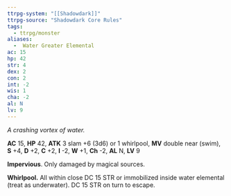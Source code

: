 ```yaml
---
ttrpg-system: "[[Shadowdark]]"
ttrpg-source: "Shadowdark Core Rules"
tags:
  - ttrpg/monster
aliases:
  -  Water Greater Elemental
ac: 15
hp: 42
str: 4
dex: 2
con: 2
int: -2
wis: 1
cha: -2
al: N
lv: 9
---
```


_A crashing vortex of water._

**AC** 15, **HP** 42, **ATK** 3 slam +6 (3d6) or 1 whirlpool, **MV** double near (swim), **S** +4, **D** +2, **C** +2, **I** -2, **W** +1, **Ch** -2, **AL** N, **LV** 9

**Impervious**. Only damaged by magical sources. 

**Whirlpool.** All within close DC 15 STR or immobilized inside water elemental (treat as underwater). DC 15 STR on turn to escape.

